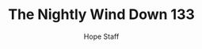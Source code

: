 ---
image: /assets/img/nwd/133_nwd_john_14_16-17_msg.png
title: The Nightly Wind Down 133
categories:
  - The Nightly Wind Down
author: Hope Staff
notes: The Nightly Wind Down 133
embed: >-
  EMBED_GOES_HERE
transcript: >-
  SOME LINES OF TEXT START HERE
---